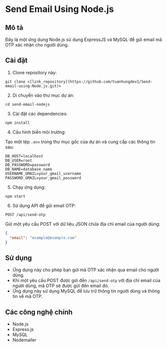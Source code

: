 # Send Email Using Node.js

## Mô tả

Đây là một ứng dụng Node.js sử dụng ExpressJS và MySQL để gửi email mã OTP xác nhận cho người dùng.

## Cài đặt

1. Clone repository này:

```
git clone <[link_repository](https://github.com/tuanhungdev1/Send-email-using-Node.js.git)>
```

2. Di chuyển vào thư mục dự án:

```
cd send-email-nodejs
```

3. Cài đặt các dependencies:

```
npm install
```

4. Cấu hình biến môi trường:

Tạo một tệp `.env` trong thư mục gốc của dự án và cung cấp các thông tin sau:

```
DB_HOST=localhost
DB_USER=root
DB_PASSWORD=password
DB_NAME=database_name
USERNAME_GMAIL=your_gmail_username
PASSWORD_GMAIL=your_gmail_password
```

5. Chạy ứng dụng:

```
npm start
```

6. Sử dụng API để gửi email OTP:

```
POST /api/send-otp
```

Gửi một yêu cầu POST với dữ liệu JSON chứa địa chỉ email của người dùng:

```json
{
  "email": "example@example.com"
}
```

## Sử dụng

- Ứng dụng này cho phép bạn gửi mã OTP xác nhận qua email cho người dùng.
- Khi một yêu cầu POST được gửi đến `/api/send-otp` với địa chỉ email của người dùng, mã OTP sẽ được gửi đến email đó.
- Ứng dụng này sử dụng MySQL để lưu trữ thông tin người dùng và thông tin về mã OTP.

## Các công nghệ chính

- Node.js
- Express.js
- MySQL
- Nodemailer
